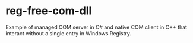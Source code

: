 # reg-free-com-dll

Example of managed COM server in C# and native COM client in C++ that interact without a single entry in Windows Registry. 
